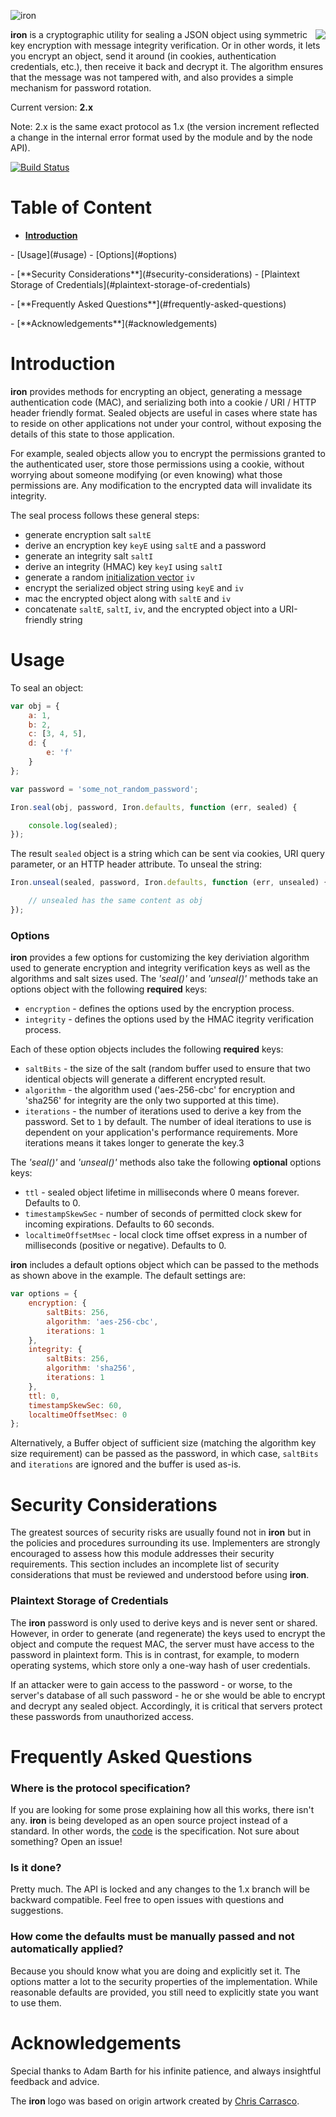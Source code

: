 ![iron](https://raw.github.com/hueniverse/iron/master/images/iron.png)

<img align="right" src="https://raw.github.com/hueniverse/iron/master/images/logo.png" /> **iron** is a cryptographic
utility for sealing a JSON object using symmetric key encryption with message integrity verification. Or in other words,
it lets you encrypt an object, send it around (in cookies, authentication credentials, etc.), then receive it back and
decrypt it. The algorithm ensures that the message was not tampered with, and also provides a simple mechanism for
password rotation.

Current version: **2.x**

Note: 2.x is the same exact protocol as 1.x (the version increment reflected a change in
the internal error format used by the module and by the node API).

[![Build Status](https://secure.travis-ci.org/hueniverse/iron.png)](http://travis-ci.org/hueniverse/iron)


# Table of Content

- [**Introduction**](#introduction)
<p></p>
- [Usage](#usage)
  - [Options](#options)
<p></p>
- [**Security Considerations**](#security-considerations)
  - [Plaintext Storage of Credentials](#plaintext-storage-of-credentials)
<p></p>
- [**Frequently Asked Questions**](#frequently-asked-questions)
<p></p>
- [**Acknowledgements**](#acknowledgements)

# Introduction

**iron** provides methods for encrypting an object, generating a message authentication code (MAC), and serializing both
into a cookie / URI / HTTP header friendly format. Sealed objects are useful in cases where state has to reside on other
applications not under your control, without exposing the details of this state to those application.

For example, sealed objects allow you to encrypt the permissions granted to the authenticated user, store those permissions
using a cookie, without worrying about someone modifying (or even knowing) what those permissions are. Any modification to
the encrypted data will invalidate its integrity.

The seal process follows these general steps:

- generate encryption salt `saltE`
- derive an encryption key `keyE` using `saltE` and a password
- generate an integrity salt `saltI`
- derive an integrity (HMAC) key `keyI` using `saltI`
- generate a random [initialization vector](http://en.wikipedia.org/wiki/Initialization_vector) `iv`
- encrypt the serialized object string using `keyE` and `iv`
- mac the encrypted object along with `saltE` and `iv`
- concatenate `saltE`, `saltI`, `iv`, and the encrypted object into a URI-friendly string


# Usage

To seal an object:

```javascript
var obj = {
    a: 1,
    b: 2,
    c: [3, 4, 5],
    d: {
        e: 'f'
    }
};

var password = 'some_not_random_password';

Iron.seal(obj, password, Iron.defaults, function (err, sealed) {

    console.log(sealed);
});
```

The result `sealed` object is a string which can be sent via cookies, URI query parameter, or an HTTP header attribute.
To unseal the string:

```javascript
Iron.unseal(sealed, password, Iron.defaults, function (err, unsealed) {

    // unsealed has the same content as obj
});
```

### Options

**iron** provides a few options for customizing the key deriviation algorithm used to generate encryption and integrity
verification keys as well as the algorithms and salt sizes used. The _'seal()'_ and _'unseal()'_ methods take an options
object with the following **required** keys:

- `encryption` - defines the options used by the encryption process.
- `integrity` - defines the options used by the HMAC itegrity verification process.

Each of these option objects includes the following **required** keys:

- `saltBits` - the size of the salt (random buffer used to ensure that two identical objects will generate a different encrypted result.
- `algorithm` - the algorithm used ('aes-256-cbc' for encryption and 'sha256' for integrity are the only two supported at this time).
- `iterations` - the number of iterations used to derive a key from the password. Set to `1` by default. The number of ideal iterations
  to use is dependent on your application's performance requirements. More iterations means it takes longer to generate the key.3

The _'seal()'_ and _'unseal()'_ methods also take the following **optional** options keys:

- `ttl` - sealed object lifetime in milliseconds where 0 means forever. Defaults to 0.
- `timestampSkewSec` - number of seconds of permitted clock skew for incoming expirations. Defaults to 60 seconds.
- `localtimeOffsetMsec` - local clock time offset express in a number of milliseconds (positive or negative). Defaults to 0.

**iron** includes a default options object which can be passed to the methods as shown above in the example. The default
settings are:

```javascript
var options = {
    encryption: {
        saltBits: 256,
        algorithm: 'aes-256-cbc',
        iterations: 1
    },
    integrity: {
        saltBits: 256,
        algorithm: 'sha256',
        iterations: 1
    },
    ttl: 0,
    timestampSkewSec: 60,
    localtimeOffsetMsec: 0
};
```

Alternatively, a Buffer object of sufficient size (matching the algorithm key size requirement) can be passed as the
password, in which case, `saltBits` and `iterations` are ignored and the buffer is used as-is.


# Security Considerations

The greatest sources of security risks are usually found not in **iron** but in the policies and procedures surrounding its use.
Implementers are strongly encouraged to assess how this module addresses their security requirements. This section includes
an incomplete list of security considerations that must be reviewed and understood before using **iron**.


### Plaintext Storage of Credentials

The **iron** password is only used to derive keys and is never sent or shared. However, in order to generate (and regenerate) the
keys used to encrypt the object and compute the request MAC, the server must have access to the password in plaintext form. This
is in contrast, for example, to modern operating systems, which store only a one-way hash of user credentials.

If an attacker were to gain access to the password - or worse, to the server's database of all such password - he or she would be able
to encrypt and decrypt any sealed object. Accordingly, it is critical that servers protect these passwords from unauthorized
access.


# Frequently Asked Questions

### Where is the protocol specification?

If you are looking for some prose explaining how all this works, there isn't any. **iron** is being developed as an open source
project instead of a standard. In other words, the [code](/hueniverse/iron/tree/master/lib) is the specification. Not sure about
something? Open an issue!


### Is it done?

Pretty much. The API is locked and any changes to the 1.x branch will be backward compatible. Feel free to open issues with
questions and suggestions.


### How come the defaults must be manually passed and not automatically applied?

Because you should know what you are doing and explicitly set it. The options matter a lot to the security properties of the
implementation. While reasonable defaults are provided, you still need to explicitly state you want to use them.


# Acknowledgements

Special thanks to Adam Barth for his infinite patience, and always insightful feedback and advice.

The **iron** logo was based on origin artwork created by [Chris Carrasco](http://chriscarrasco.com).
